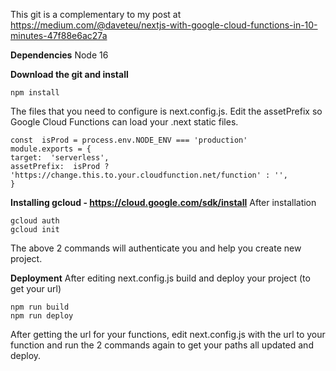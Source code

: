 This git is a complementary to my post at https://medium.com/@daveteu/nextjs-with-google-cloud-functions-in-10-minutes-47f88e6ac27a

**Dependencies**
Node 16

**Download the git and install**

    npm install

The files that you need to configure is next.config.js. Edit the assetPrefix so Google Cloud Functions can load your .next static files.

    const  isProd = process.env.NODE_ENV === 'production'
    module.exports = {
    target:  'serverless',
    assetPrefix:  isProd ? 'https://change.this.to.your.cloudfunction.net/function' : '',
    }
**Installing gcloud - https://cloud.google.com/sdk/install**
After installation

    gcloud auth
    gcloud init
The above 2 commands will authenticate you and help you create new project.

**Deployment**
After editing next.config.js build and deploy your project (to get your url)

    npm run build
    npm run deploy

After getting the url for your functions, edit next.config.js with the url to your function and run the 2 commands again to get your paths all updated and deploy.
